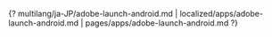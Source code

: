 {? multilang/ja-JP/adobe-launch-android.md | localized/apps/adobe-launch-android.md | pages/apps/adobe-launch-android.md ?}
